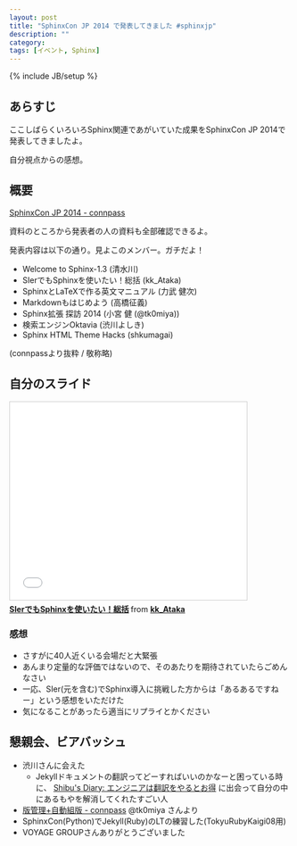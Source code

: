 ```yaml
---
layout: post
title: "SphinxCon JP 2014 で発表してきました #sphinxjp"
description: ""
category: 
tags: [イベント, Sphinx]
---
```

{% include JB/setup %}

## あらすじ

ここしばらくいろいろSphinx関連であがいていた成果をSphinxCon JP 2014で発表してきましたよ。

自分視点からの感想。

## 概要

[SphinxCon JP 2014 - connpass](http://sphinxjp.connpass.com/event/8448/)

資料のところから発表者の人の資料も全部確認できるよ。

発表内容は以下の通り。見よこのメンバー。ガチだよ！

- Welcome to Sphinx-1.3 (清水川)
- SIerでもSphinxを使いたい！総括 (kk_Ataka)
- SphinxとLaTeXで作る英文マニュアル (力武 健次)
- Markdownもはじめよう (高橋征義)
- Sphinx拡張 探訪 2014 (小宮 健 (@tk0miya))
- 検索エンジンOktavia (渋川よしき)
- Sphinx HTML Theme Hacks (shkumagai)

(connpassより抜粋 / 敬称略)

## 自分のスライド

<iframe src="//www.slideshare.net/slideshow/embed_code/40723958" width="425" height="355" frameborder="0" marginwidth="0" marginheight="0" scrolling="no" style="border:1px solid #CCC; border-width:1px; margin-bottom:5px; max-width: 100%;" allowfullscreen> </iframe> <div style="margin-bottom:5px"> <strong> <a href="//www.slideshare.net/kk_Ataka/20141026-sphinx-forsiersummarysiersphinx" title="SIerでもSphinxを使いたい！総括" target="_blank">SIerでもSphinxを使いたい！総括</a> </strong> from <strong><a href="//www.slideshare.net/kk_Ataka" target="_blank">kk_Ataka</a></strong> </div>

### 感想

- さすがに40人近くいる会場だと大緊張
- あんまり定量的な評価ではないので、そのあたりを期待されていたらごめんなさい
- 一応、SIer(元を含む)でSphinx導入に挑戦した方からは「あるあるですねー」という感想をいただけた
- 気になることがあったら適当にリプライとかください

## 懇親会、ビアバッシュ

- 渋川さんに会えた
    - Jekyllドキュメントの翻訳ってどーすればいいのかなーと困っている時に、 [Shibu's Diary: エンジニアは翻訳をやるとお得](http://blog.shibu.jp/article/30577636.html) に出会って自分の中にあるもやを解消してくれたすごい人
- [版管理+自動組版 - connpass](http://connpass.com/event/6724/) @tk0miya さんより
- SphinxCon(Python)でJekyll(Ruby)のLTの練習した(TokyuRubyKaigi08用)
- VOYAGE GROUPさんありがとうございました
